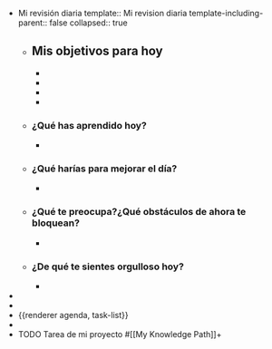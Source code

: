 - Mi revisión diaria
  template:: Mi revision diaria
  template-including-parent:: false
  collapsed:: true
	- ## Mis objetivos para hoy
		-
		-
		-
		-
	- ### ¿Qué has aprendido hoy?
		-
	- ### ¿Qué harías para mejorar el día?
		-
	- ### ¿Qué te preocupa?¿Qué obstáculos de ahora te bloquean?
		-
	- ### ¿De qué te sientes orgulloso hoy?
		-
-
-
- {{renderer agenda, task-list}}
-
- TODO Tarea de mi proyecto #[[My Knowledge Path]]+